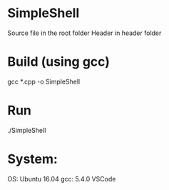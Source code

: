 # SimpleShell
Source file in the root folder
Header in header folder

# Build (using gcc)
gcc *.cpp -o SimpleShell

# Run
./SimpleShell

# System: 
OS: Ubuntu 16.04
gcc: 5.4.0
VSCode
